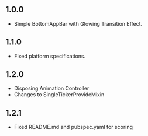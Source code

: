 ## 1.0.0

* Simple BottomAppBar with Glowing Transition Effect.

## 1.1.0

* Fixed platform specifications.

## 1.2.0

* Disposing Animation Controller
* Changes to SingleTickerProvideMixin

## 1.2.1

* Fixed README.md and pubspec.yaml for scoring
